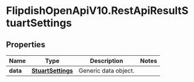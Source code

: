 # FlipdishOpenApiV10.RestApiResultStuartSettings

## Properties
Name | Type | Description | Notes
------------ | ------------- | ------------- | -------------
**data** | [**StuartSettings**](StuartSettings.md) | Generic data object. | 


